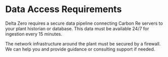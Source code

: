 # Data Access Requirements

Delta Zero requires a secure data pipeline connecting Carbon Re servers to your plant historian or database. This data must be available 24/7 for ingestion every 15 minutes.

The network infrastructure around the plant must be secured by a firewall. We can help you and provide guidance or consulting support if needed.